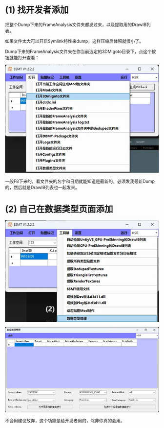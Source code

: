 
# (1) 找开发者添加
把整个Dump下来的FrameAnalysis文件夹都发过来，以及提取用的DrawIB列表。

如果文件太大可以开启Symlink特性来dump，这样压缩后体积就很小了。

Dump下来的FrameAnalysis文件夹在你当前选定的3DMigoto目录下，点这个按钮就能打开查看：

![alt text](figures/image.png)


一般F8下来的，看文件夹的名字和日期就能知道是最新的，必须发我最新Dump的，然后就是DrawIB列表也一起发来。


# (2) 自己在数据类型页面添加

![alt text](figures/image-1.png)

![alt text](figures/image-2.png)

不会用建议放弃，这个功能是给开发者用的，除非你真的会用。
